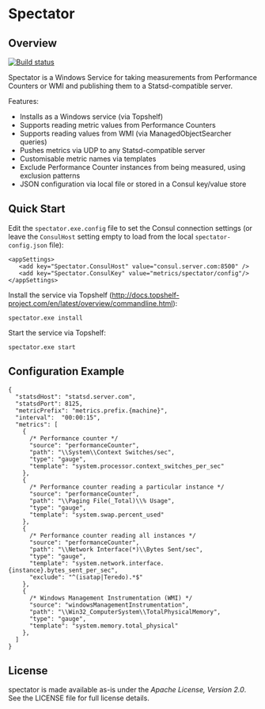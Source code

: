 Spectator
=========

Overview																			
--------

[![Build status](https://ci.appveyor.com/api/projects/status/dhnmpxvmvmn8eoe2/branch/master?svg=true)](https://ci.appveyor.com/project/plmw/spectator/branch/master)

Spectator is a Windows Service for taking measurements from Performance Counters or WMI and publishing them to a Statsd-compatible server.

Features:
* Installs as a Windows service (via Topshelf)
* Supports reading metric values from Performance Counters
* Supports reading values from WMI (via ManagedObjectSearcher queries)
* Pushes metrics via UDP to any Statsd-compatible server
* Customisable metric names via templates
* Exclude Performance Counter instances from being measured, using exclusion patterns
* JSON configuration via local file or stored in a Consul key/value store

Quick Start
-----------

Edit the `spectator.exe.config` file to set the Consul connection settings (or leave the `ConsulHost` setting empty to load from the local `spectator-config.json` file):

```
<appSettings>
   <add key="Spectator.ConsulHost" value="consul.server.com:8500" />
   <add key="Spectator.ConsulKey" value="metrics/spectator/config"/>
</appSettings>
```

Install the service via Topshelf (http://docs.topshelf-project.com/en/latest/overview/commandline.html):

```
spectator.exe install
```

Start the service via Topshelf:

```
spectator.exe start
```


Configuration Example
---------------------

```
{
  "statsdHost": "statsd.server.com",
  "statsdPort": 8125,
  "metricPrefix": "metrics.prefix.{machine}",
  "interval":  "00:00:15",
  "metrics": [
    {
	  /* Performance counter */
      "source": "performanceCounter",
      "path": "\\System\\Context Switches/sec",
      "type": "gauge",
      "template": "system.processor.context_switches_per_sec"
    },
    {
	  /* Performance counter reading a particular instance */
      "source": "performanceCounter",
      "path": "\\Paging File(_Total)\\% Usage",
      "type": "gauge",
      "template": "system.swap.percent_used"
    },
    {
	  /* Performance counter reading all instances */
      "source": "performanceCounter",
      "path": "\\Network Interface(*)\\Bytes Sent/sec",
      "type": "gauge",
      "template": "system.network.interface.{instance}.bytes_sent_per_sec",
      "exclude": "^(isatap|Teredo).*$"
    },
    {
	  /* Windows Management Instrumentation (WMI) */
      "source": "windowsManagementInstrumentation",
      "path": "\\Win32_ComputerSystem\\TotalPhysicalMemory",
      "type": "gauge",
      "template": "system.memory.total_physical"
    },
  ]
}
```

License
-------

spectator is made available as-is under the _Apache License, Version 2.0_. See the LICENSE file for full license details.
